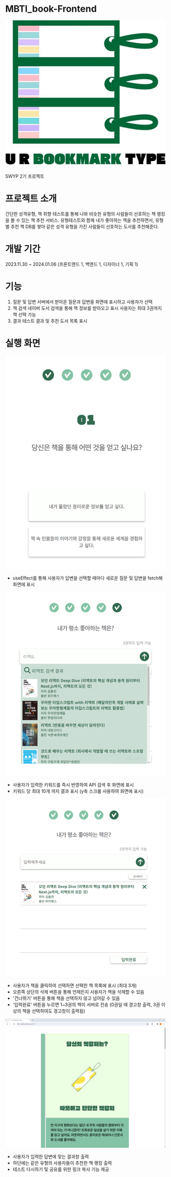 # MBTI_book-Frontend
![image](https://github.com/eter2/MBTI_book-Frontend/blob/main/assets/main.jpg)

SWYP 2기 프로젝트

# 프로젝트 소개
간단한 성격유형, 책 취향 테스트를 통해 나와 비슷한 유형의 사람들이 선호하는 책 랭킹을 볼 수 있는 책 추천 서비스. 유형테스트와 함께 내가 좋아하는 책을 추천하면서, 유형별 추천 책 DB를 쌓아 같은 성격 유형을 가진 사람들이 선호하는 도서를 추천해준다.

# 개발 기간
2023.11.30 ~ 2024.01.06 (프론트엔드 1, 백엔드 1, 디자이너 1, 기획 1)

# 기능
1. 질문 및 답변
서버에서 받아온 질문과 답변을 화면에 표시하고 사용자가 선택
2. 책 검색
네이버 도서 검색을 통해 책 정보를 받아오고 표시
사용자는 최대 3권까지 책 선택 가능
3. 결과
테스트 결과 및 추천 도서 목록 표시

# 실행 화면
![image](https://github.com/eter2/MBTI_book-Frontend/blob/main/assets/question.png)
* useEffect를 통해 사용자가 답변을 선택할 때마다 새로운 질문 및 답변을 fetch해 화면에 표시

![image](https://github.com/eter2/MBTI_book-Frontend/blob/main/assets/searchBook.png)
* 사용자가 입력한 키워드를 즉시 반영하여 API 검색 후 화면에 표시
* 키워드 당 최대 10개 까지 결과 표시 (y축 스크롤 사용하여 화면에 표시)

![image](https://github.com/eter2/MBTI_book-Frontend/blob/main/assets/selectBook.png)
* 사용자가 책을 클릭하여 선택하면 선택한 책 목록에 표시 (최대 3개)
* 오른쪽 상단의 삭제 버튼을 통해 언제든지 사용자가 책을 삭제할 수 있음
* '건너뛰기' 버튼을 통해 책을 선택하지 않고 넘어갈 수 있음
* '입력완료' 버튼을 누르면 1~3권의 책이 서버로 전송 (0권일 때 경고창 출력, 3권 이상의 책을 선택하여도 경고창이 출력됨)

![image](https://github.com/eter2/MBTI_book-Frontend/blob/main/assets/result.png)
* 사용자가 입력한 답변에 맞는 결과창 출력
* 하단에는 같은 유형의 사용자들이 추천한 책 랭킹 출력
* 테스트 다시하기 및 공유를 위한 링크 복사 기능 제공
